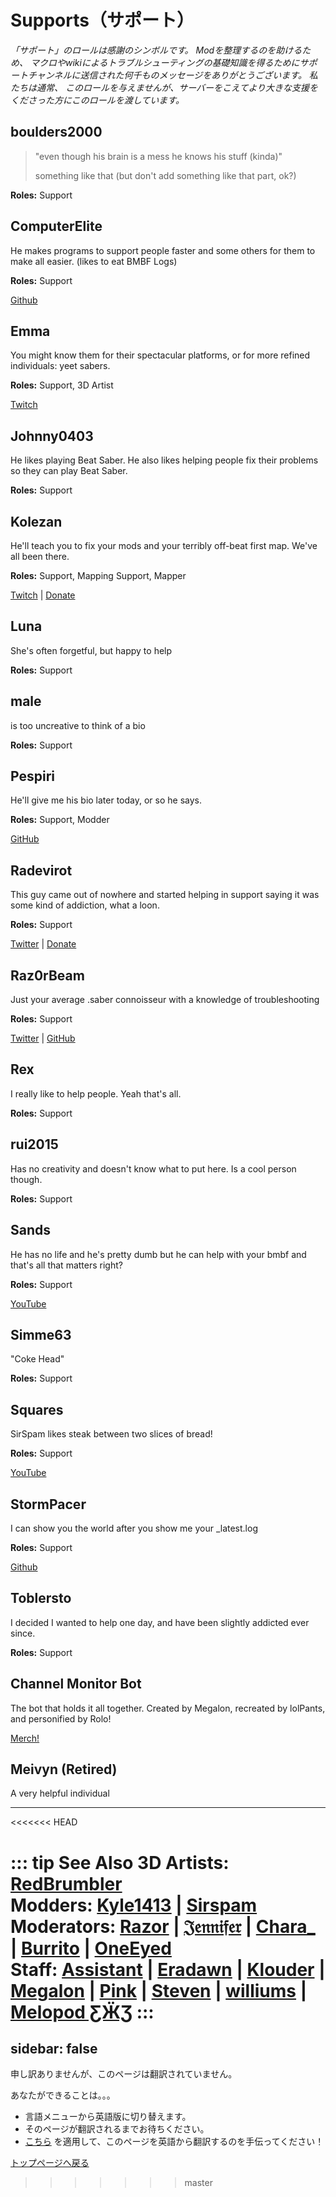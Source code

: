 # Supports（サポート）
_「サポート」のロールは感謝のシンボルです。 Modを整理するのを助けるため、 マクロやwikiによるトラブルシューティングの基礎知識を得るためにサポートチャンネルに送信された何千ものメッセージをありがとうございます。 私たちは通常、 このロールを与えませんが、サーバーをこえてより大きな支援をくださった方にこのロールを渡しています。_

## boulders2000
> "even though his brain is a mess he knows his stuff (kinda)"
> 
> something like that (but don't add something like that part, ok?)

**Roles:** Support

## ComputerElite
He makes programs to support people faster and some others for them to make all easier. (likes to eat BMBF Logs)

**Roles:** Support

[Github](https://github.com/ComputerElite/)

## Emma
You might know them for their spectacular platforms, or for more refined individuals: yeet sabers.

**Roles:** Support, 3D Artist

[Twitch](https://www.twitch.tv/therealkleinba)

## Johnny0403
He likes playing Beat Saber. He also likes helping people fix their problems so they can play Beat Saber.

**Roles:** Support

## Kolezan
He'll teach you to fix your mods and your terribly off-beat first map. We've all been there.

**Roles:** Support, Mapping Support, Mapper

[Twitch](https://www.twitch.tv/kolezan) | [Donate](https://paypal.me/kolezan)

## Luna
She's often forgetful, but happy to help

**Roles:** Support

## male
is too uncreative to think of a bio

**Roles:** Support

## Pespiri
He'll give me his bio later today, or so he says.

**Roles:** Support, Modder

[GitHub](https://github.com/pespiri)

## Radevirot
This guy came out of nowhere and started helping in support saying it was some kind of addiction, what a loon.

**Roles:** Support

[Twitter](https://twitter.com/Radevirot) | [Donate](paypal.me/Radevirot)

## Raz0rBeam
Just your average .saber connoisseur with a knowledge of troubleshooting

**Roles:** Support

[Twitter](https://www.twitter.com/Raz0rBeam) | [GitHub](https://www.github.com/Raz0rBeam)

## Rex
I really like to help people. Yeah that's all.

**Roles:** Support

## rui2015
Has no creativity and doesn't know what to put here. Is a cool person though.

**Roles:** Support

## Sands
He has no life and he's pretty dumb but he can help with your bmbf and that's all that matters right?

**Roles:** Support

[YouTube](https://www.youtube.com/channel/UCiZEAQOgVABYs1-u3psPezg)

## Simme63
"Coke Head"

**Roles:** Support

## Squares
SirSpam likes steak between two slices of bread!

**Roles:** Support

[YouTube](https://www.youtube.com/channel/UCaQ7PLj4AqGHZnqQVjc_XBQ)

## StormPacer
I can show you the world after you show me your _latest.log

**Roles:** Support

[Github](https://github.com/StormPacer)

## Toblersto
I decided I wanted to help one day, and have been slightly addicted ever since.

**Roles:** Support

## Channel Monitor Bot
The bot that holds it all together. Created by Megalon, recreated by lolPants, and personified by Rolo!

[Merch!](https://www.redbubble.com/people/megalon-gaming/portfolio)

## Meivyn (Retired)

A very helpful individual

---
<<<<<<< HEAD

::: tip See Also **3D Artists:** [RedBrumbler](./3d-artists.md#redbrumbler)  
**Modders:** [Kyle1413](./modders.md#kyle1413) | [Sirspam](./modders.md#sirspam)  
**Moderators:** [Razor](./moderators.md#razor) | [𝔍𝔢𝔫𝔫𝔦𝔣𝔢𝔯](./moderators.md#jennifer-retired) | [Chara_](./moderators.md#chara) | [Burrito](./moderators.md#burrito) | [OneEyed](./moderators.md#oneeyed-retired)  
**Staff:** [Assistant](./staff.md#assistant-retired) | [Eradawn](./staff.md#eradawn) | [Klouder](./staff.md#klouder-retired) | [Megalon](./staff.md#megalon) | [Pink](./staff.md#pink) | [Steven](./staff.md#steven-🎀) | [williums](./staff.md#williums) | [Melopod ƸӜƷ](./staff.md#melopod-ƹжʒ) :::
=======
sidebar: false
---

<!-- Disable header rule to hide page from search -->
<!-- markdownlint-disable MD041 -->
申し訳ありませんが、このページは翻訳されていません。

あなたができることは。。。

* 言語メニューから英語版に切り替えます。
* そのページが翻訳されるまでお待ちください。
* [こちら](https://forms.gle/e3BqA3poMjESARe76) を適用して、このページを英語から翻訳するのを手伝ってください！

[トップページへ戻る](/ja/)
>>>>>>> master
